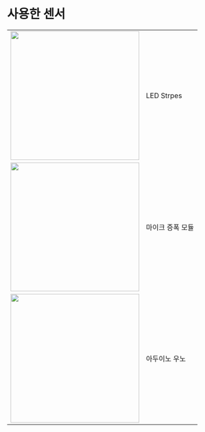# 사용한 센서

<table>
  <tr>
    <td><img src="https://user-images.githubusercontent.com/41848169/136145954-09442484-12d4-4e42-9575-48c8ddc91925.png" width="300" height="300"/></td>
    <td>LED Strpes</td>
  </tr>
  <tr>
    <td><img src="https://user-images.githubusercontent.com/41848169/136146012-ac581054-5f93-4971-8315-7bcc1920e26d.png" width="300" height="300"/></td>
    <td>마이크 증폭 모듈</td>
  </tr>
  <tr>
    <td><img src="https://user-images.githubusercontent.com/41848169/136146050-f796550c-68c7-4e73-8cfd-f192a414e9af.png" width="300" height="300"/></td>
    <td>아두이노 우노</td>
  </tr>
</table>

